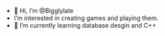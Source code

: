 - 👋 Hi, I’m @Bigglylate
-  I’m interested in creating games and playing them.
- 🌱 I’m currently learning database desgin and C++ 

<!---
Bigglylate/Bigglylate is a ✨ special ✨ repository because its `README.md` (this file) appears on your GitHub profile.
You can click the Preview link to take a look at your changes.
--->

